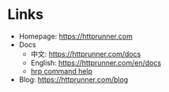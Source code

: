 # Links

- Homepage: https://httprunner.com
- Docs
  - 中文: https://httprunner.com/docs
  - English: https://httprunner.com/en/docs
  - [hrp command help](cmd/hrp.md)
- Blog: https://httprunner.com/blog
